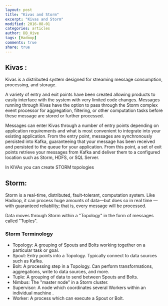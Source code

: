 ```yaml
---
layout: post
title: "Kivas and Storm"
excerpt: "Kivas and Storm"
modified: 2016-08-01
categories: articles
author: DB_Hive
tags: [Hadoop]
comments: true
share: true
---
```


## Kivas :

Kivas is a distributed system designed for streaming message consumption, processing, and storage.

A variety of entry and exit points have been created allowing products to easily interface with the system with very limited code changes. 
Messages running through Kivas have the option to pass through the Storm complex event processor for aggregation, filtering, or other computation tasks before these message are stored or further processed.

Messages can enter Kivas through a number of entry points depending on application requirements and what is most convenient to integrate into your existing application. 
From the entry point, messages are synchronously persisted into Kafka, guaranteeing that your message has been received and persisted to the queue for your application. 
From this point, a set of exit points retrieve your messages from Kafka and deliver them to a configured location such as Storm, HDFS, or SQL Server.



In KIVAs you can create STORM topologies

## Storm:

Storm is a real-time, distributed, fault-tolerant, computation system. Like Hadoop, it can process huge amounts of data—but does so in real time — with guaranteed reliability; that is, every message will be processed.

Data moves through Storm within a "Topology" in the form of messages called "Tuples".

### Storm Terminology

* Topology: 
A grouping of Spouts and Bolts working together on a particular task or goal.
* Spout: 
Entry points into a Topology. Typically connect to data sources such as Kafka.
* Bolt: 
A processing step in a Topology. Can perform transformations, aggregations, write to data sources, and more.
* Tuple: 
A grouping of data to send between Spouts and Bolts.
* Nimbus: 
The "master node" in a Storm cluster.
* Supervisor: 
A node which coordinates several Workers within an individual machine .
* Worker: 
A process which can execute a Spout or Bolt.



